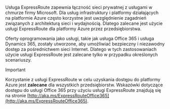 Usługa ExpressRoute zapewnia łączność sieci prywatnej z usługami w chmurze firmy Microsoft. Dla usług infrastruktury i platformy działających na platformie Azure często korzystne jest uwzględnienie zagadnień związanych z architekturą sieci i wydajnością. Dlatego zalecane jest użycie usługi ExpressRoute dla platformy Azure przez przedsiębiorstwa.

Oferty oprogramowania jako usługi, takie jak usługa Office 365 i usługa Dynamics 365, zostały utworzone, aby umożliwiać bezpieczny i niezawodny dostęp za pośrednictwem sieci Internet.  Dlatego w tych zastosowaniach użycie usługi ExpressRoute jest zalecane tylko w przypadku określonych scenariuszy.

> [!IMPORTANT]
> Korzystanie z usługi ExpressRoute w celu uzyskania dostępu do platformy Azure jest **zalecane** dla wszystkich przedsiębiorstw. Wskazówki dotyczące dostępu do usługi Office 365 przy użyciu usługi ExpressRoute znajdują się na stronie [http://aka.ms/ExpressRouteOffice365](http://aka.ms/ExpressRouteOffice365).
> 
> 



<!--HONumber=Feb17_HO1-->


